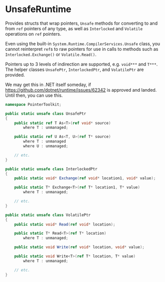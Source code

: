 # UnsafeRuntime
Provides structs that wrap pointers, `Unsafe` methods for converting to and from `ref` pointers of any type, as well as `Interlocked` and `Volatile` operations on `ref` pointers.

Even using the built-in `System.Runtime.CompilerServices.Unsafe` class, you cannot reinterpret `ref`s to raw pointers for use in calls to methods such as `Interlocked.Exchange()` or `Volatile.Read()`. 

Pointers up to 3 levels of indirection are supported, e.g. `void***` and `T***`. The helper classes `UnsafePtr`, `InterlockedPtr`, and `VolatilePtr` are provided.

We may get this in .NET itself someday, if https://github.com/dotnet/runtime/issues/62342 is approved and landed. Until then, you can use this.

```cs
namespace PointerToolkit;

public static unsafe class UnsafePtr
{
    public static ref T As<T>(ref void* source)
        where T : unmanaged;

    public static ref U As<T, U>(ref T* source)
        where T : unmanaged
        where U : unmanaged;

    // etc.
}

public static unsafe class InterlockedPtr
{
    public static void* Exchange(ref void* location1, void* value);

    public static T* Exchange<T>(ref T* location1, T* value)
        where T : unmanaged;

    // etc.
}

public static unsafe class VolatilePtr
{
    public static void* Read(ref void* location);

    public static T* Read<T>(ref T* location)
        where T : unmanaged;

    public static void Write(ref void* location, void* value);

    public static void Write<T>(ref T* location, T* value)
        where T : unmanaged;

    // etc.
}
```
